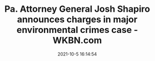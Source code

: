 ---
"title": "Pa. Attorney General Josh Shapiro announces charges in major environmental crimes case - WKBN.com"
"date": "2021-10-5 16:14:54"
"feed_name": "GOOGLENEWSCONSTRUCTION"
"feed_website": "https://news.google.com/search?q=construction%2Bincident&hl=en-US&gl=US&ceid=US:en"
"feed_rss": "https://news.google.com/rss/search?q=construction%2Bincident&hl=en-US&gl=US&ceid=US:en"
"link": "https://www.wkbn.com/news/pa-attorney-general-josh-shapiro-announces-charges-in-major-environmental-crimes-case/"
"source": "{'href': 'https://www.wkbn.com', 'title': 'WKBN.com'}"
"file": "_posts/2021-1-1-896b3a64befe9d48460d09fcca5097169720edfc.md"
"accident": "0"
"drilling": "0"
"dead": "0"
"injured": "0"
"arrested": "0"
"place": "unknown place"
"where": "unknown site"
"causes": "unknown"
"place_uri": "unknown place"
---